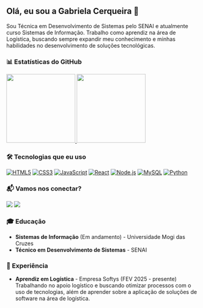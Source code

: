 ## Olá, eu sou a Gabriela Cerqueira 👋

Sou Técnica em Desenvolvimento de Sistemas pelo SENAI e atualmente curso Sistemas de Informação. Trabalho como aprendiz na área de Logística, buscando sempre expandir meu conhecimento e minhas habilidades no desenvolvimento de soluções tecnológicas.

### 📊 Estatísticas do GitHub

<div>
  <a href="https://github.com/gabicerqueira">
    <img height="180em" src="https://github-readme-stats.vercel.app/api?username=gabicerqueira&show_icons=true&theme=dark"/>
    <img height="180em" src="https://github-readme-stats.vercel.app/api/top-langs/?username=gabicerqueira&layout=compact&langs_count=16&theme=dark"/>
  </a>
</div>


### 🛠️ Tecnologias que eu uso

[![HTML5](https://img.shields.io/badge/HTML5-%23E34F26?style=for-the-badge&logo=html5&logoColor=white)](https://developer.mozilla.org/en-US/docs/Web/HTML)
[![CSS3](https://img.shields.io/badge/CSS3-%231572B6?style=for-the-badge&logo=css3&logoColor=white)](https://developer.mozilla.org/en-US/docs/Web/CSS)
[![JavaScript](https://img.shields.io/badge/JavaScript-%23F7DF1E?style=for-the-badge&logo=javascript&logoColor=black)](https://developer.mozilla.org/en-US/docs/Web/JavaScript)
[![React](https://img.shields.io/badge/React-%2361DAFB?style=for-the-badge&logo=react&logoColor=black)](https://reactjs.org/)
[![Node.js](https://img.shields.io/badge/Node.js-%23339933?style=for-the-badge&logo=node.js&logoColor=white)](https://nodejs.org/)
[![MySQL](https://img.shields.io/badge/MySQL-%234479A1?style=for-the-badge&logo=mysql&logoColor=white)](https://www.mysql.com/)
[![Python](https://img.shields.io/badge/Python-%2314354C?style=for-the-badge&logo=python&logoColor=white)](https://www.python.org/)



### 📬 Vamos nos conectar?

<div> 
  <a href = "mailto:gabiicerqueira7@gmail.com"><img src="https://img.shields.io/badge/-Gmail-%23333?style=for-the-badge&logo=gmail&logoColor=white" target="_blank"></a>
  <a href="https://www.linkedin.com/in/gabriela-cerqueira-14b204331" target="_blank"><img src="https://img.shields.io/badge/-LinkedIn-%230077B5?style=for-the-badge&logo=linkedin&logoColor=white" target="_blank"></a> 
</div>

### 🎓 Educação

- **Sistemas de Informação** (Em andamento) - Universidade Mogi das Cruzes
- **Técnico em Desenvolvimento de Sistemas** - SENAI

### 💼 Experiência

- **Aprendiz em Logística** - Empresa Softys (FEV 2025 - presente)  
  Trabalhando no apoio logístico e buscando otimizar processos com o uso de tecnologias, além de aprender sobre a aplicação de soluções de software na área de logística.
